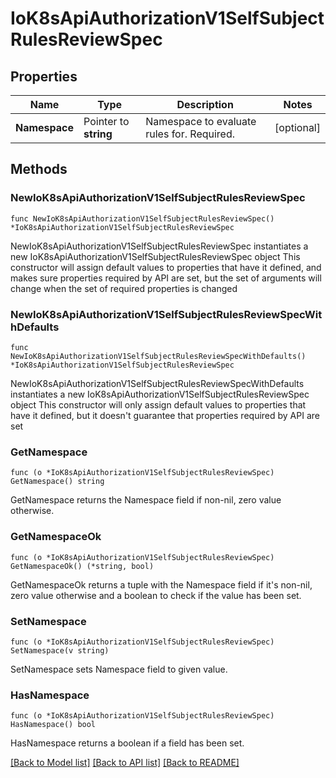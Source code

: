 # IoK8sApiAuthorizationV1SelfSubjectRulesReviewSpec

## Properties

Name | Type | Description | Notes
------------ | ------------- | ------------- | -------------
**Namespace** | Pointer to **string** | Namespace to evaluate rules for. Required. | [optional] 

## Methods

### NewIoK8sApiAuthorizationV1SelfSubjectRulesReviewSpec

`func NewIoK8sApiAuthorizationV1SelfSubjectRulesReviewSpec() *IoK8sApiAuthorizationV1SelfSubjectRulesReviewSpec`

NewIoK8sApiAuthorizationV1SelfSubjectRulesReviewSpec instantiates a new IoK8sApiAuthorizationV1SelfSubjectRulesReviewSpec object
This constructor will assign default values to properties that have it defined,
and makes sure properties required by API are set, but the set of arguments
will change when the set of required properties is changed

### NewIoK8sApiAuthorizationV1SelfSubjectRulesReviewSpecWithDefaults

`func NewIoK8sApiAuthorizationV1SelfSubjectRulesReviewSpecWithDefaults() *IoK8sApiAuthorizationV1SelfSubjectRulesReviewSpec`

NewIoK8sApiAuthorizationV1SelfSubjectRulesReviewSpecWithDefaults instantiates a new IoK8sApiAuthorizationV1SelfSubjectRulesReviewSpec object
This constructor will only assign default values to properties that have it defined,
but it doesn't guarantee that properties required by API are set

### GetNamespace

`func (o *IoK8sApiAuthorizationV1SelfSubjectRulesReviewSpec) GetNamespace() string`

GetNamespace returns the Namespace field if non-nil, zero value otherwise.

### GetNamespaceOk

`func (o *IoK8sApiAuthorizationV1SelfSubjectRulesReviewSpec) GetNamespaceOk() (*string, bool)`

GetNamespaceOk returns a tuple with the Namespace field if it's non-nil, zero value otherwise
and a boolean to check if the value has been set.

### SetNamespace

`func (o *IoK8sApiAuthorizationV1SelfSubjectRulesReviewSpec) SetNamespace(v string)`

SetNamespace sets Namespace field to given value.

### HasNamespace

`func (o *IoK8sApiAuthorizationV1SelfSubjectRulesReviewSpec) HasNamespace() bool`

HasNamespace returns a boolean if a field has been set.


[[Back to Model list]](../README.md#documentation-for-models) [[Back to API list]](../README.md#documentation-for-api-endpoints) [[Back to README]](../README.md)


